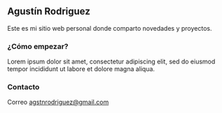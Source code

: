 ## Agustín Rodriguez
Este es mi sitio web personal donde comparto novedades y proyectos.

### ¿Cómo empezar?

Lorem ipsum dolor sit amet, consectetur adipiscing elit, sed do eiusmod tempor incididunt ut labore et dolore magna aliqua.

### Contacto

Correo agstnrodriguez@gmail.com
